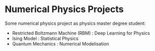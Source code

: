 # Numerical Physics Projects


Some numerical physics project as physics master degree student:

- Restricted Boltzmann Machine (RBM) : Deep Learning for Physics
- Ising Model : Statistical Physics
- Quantum Mechanics : Numerical Modelisation
